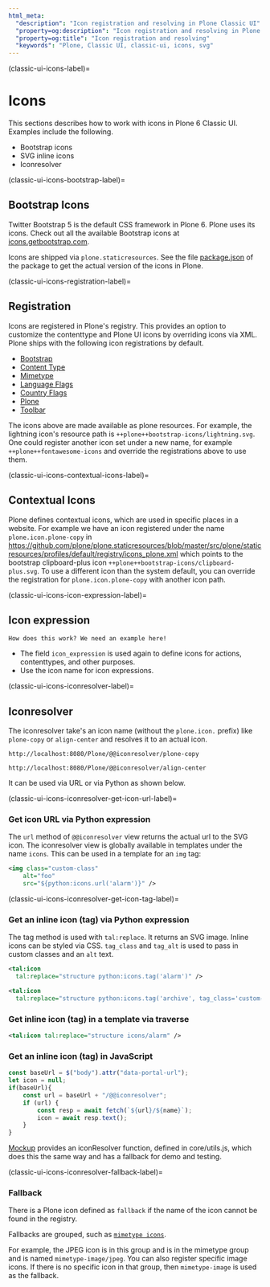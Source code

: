 ```yaml
---
html_meta:
  "description": "Icon registration and resolving in Plone Classic UI"
  "property=og:description": "Icon registration and resolving in Plone Classic UI"
  "property=og:title": "Icon registration and resolving"
  "keywords": "Plone, Classic UI, classic-ui, icons, svg"
---
```


(classic-ui-icons-label)=

# Icons

This sections describes how to work with icons in Plone 6 Classic UI.
Examples include the following.

- Bootstrap icons
- SVG inline icons
- Iconresolver


(classic-ui-icons-bootstrap-label)=

## Bootstrap Icons

Twitter Bootstrap 5 is the default CSS framework in Plone 6.
Plone uses its icons.
Check out all the available Bootstrap icons at [icons.getbootstrap.com](https://icons.getbootstrap.com/).

Icons are shipped via `plone.staticresources`.
See the file [package.json](https://github.com/plone/plone.staticresources/blob/master/package.json) of the package to get the actual version of the icons in Plone.


(classic-ui-icons-registration-label)=

## Registration

Icons are registered in Plone's registry.
This provides an option to customize the contenttype and Plone UI icons by overriding icons via XML. Plone ships with the following icon registrations by default.

- [Bootstrap](https://github.com/plone/plone.staticresources/blob/master/src/plone/staticresources/profiles/default/registry/icons_bootstrap.xml)
- [Content Type](https://github.com/plone/plone.staticresources/blob/master/src/plone/staticresources/profiles/default/registry/icons_contenttype.xml)
- [Mimetype](https://github.com/plone/plone.staticresources/blob/master/src/plone/staticresources/profiles/default/registry/icons_mimetype.xml)
- [Language Flags](https://github.com/plone/plone.staticresources/blob/master/src/plone/staticresources/profiles/default/registry/icons_language_flags.xml)
- [Country Flags](https://github.com/plone/plone.staticresources/blob/master/src/plone/staticresources/profiles/default/registry/icons_country_flags.xml)
- [Plone](https://github.com/plone/plone.staticresources/blob/master/src/plone/staticresources/profiles/default/registry/icons_plone.xml)
- [Toolbar](https://github.com/plone/plone.staticresources/blob/master/src/plone/staticresources/profiles/default/registry/icons_plone.xml)

The icons above are made available as plone resources.
For example, the lightning icon's resource path is `++plone++bootstrap-icons/lightning.svg`. One could register another icon set under a new name, for example `++plone++fontawesome-icons` and override the registrations above to use them.


(classic-ui-icons-contextual-icons-label)=

## Contextual Icons

Plone defines contextual icons, which are used in specific places in a website.
For example we have an icon registered under the name `plone.icon.plone-copy` in https://github.com/plone/plone.staticresources/blob/master/src/plone/staticresources/profiles/default/registry/icons_plone.xml which points to the bootstrap clipboard-plus icon `++plone++bootstrap-icons/clipboard-plus.svg`.
To use a different icon than the system default, you can override the registration for `plone.icon.plone-copy` with another icon path.


(classic-ui-icons-icon-expression-label)=

## Icon expression

```{note}
How does this work? We need an example here!
```

- The field `icon_expression` is used again to define icons for actions, contenttypes, and other purposes.
- Use the icon name for icon expressions.


(classic-ui-icons-iconresolver-label)=

## Iconresolver

The iconresolver take's an icon name (without the `plone.icon.` prefix) like `plone-copy` or `align-center` and resolves it to an actual icon.

```
http://localhost:8080/Plone/@@iconresolver/plone-copy
```

```
http://localhost:8080/Plone/@@iconresolver/align-center
```

It can be used via URL or via Python as shown below.


(classic-ui-icons-iconresolver-get-icon-url-label)=

### Get icon URL via Python expression

The `url` method of `@@iconresolver` view returns the actual url to the SVG icon. The iconresolver view is globally available in templates under the name `icons`.
This can be used in a template for an `img` tag:

```xml
<img class="custom-class"
    alt="foo"
    src="${python:icons.url('alarm')}" />
```


(classic-ui-icons-iconresolver-get-icon-tag-label)=

### Get an inline icon (tag) via Python expression

The tag method is used with `tal:replace`.
It returns an SVG image.
Inline icons can be styled via CSS.
`tag_class` and `tag_alt` is used to pass in custom classes and an `alt` text.

```xml
<tal:icon
  tal:replace="structure python:icons.tag('alarm')" />

<tal:icon
  tal:replace="structure python:icons.tag('archive', tag_class='custom-class', tag_alt='foobar')" />
```

### Get inline icon (tag) in a template via traverse

```xml
<tal:icon tal:replace="structure icons/alarm" />
```

### Get an inline icon (tag) in JavaScript

```js
const baseUrl = $("body").attr("data-portal-url");
let icon = null;
if(baseUrl){
    const url = baseUrl + "/@@iconresolver";
    if (url) {
        const resp = await fetch(`${url}/${name}`);
        icon = await resp.text();
    }
}
```

[Mockup](https://github.com/plone/mockup) provides an iconResolver function, defined in core/utils.js,  which does this the same way and has a fallback for demo and testing.




(classic-ui-icons-iconresolver-fallback-label)=

### Fallback

There is a Plone icon defined as `fallback` if the name of the icon cannot be found in the registry.

Fallbacks are grouped, such as [`mimetype icons`](https://github.com/plone/plone.staticresources/blob/master/src/plone/staticresources/profiles/default/registry/icons_mimetype.xml).

For example, the JPEG icon is in this group and is in the mimetype group and is named `mimetype-image/jpeg`.
You can also register specific image icons.
If there is no specific icon in that group, then `mimetype-image` is used as the fallback.

